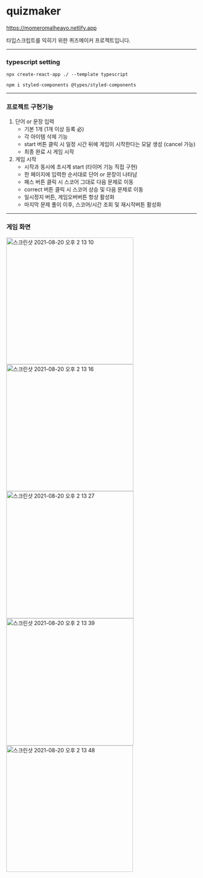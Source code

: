 # quizmaker

https://momeromalheayo.netlify.app

타입스크립트를 익히기 위한 퀴즈메이커 프로젝트입니다.

---

### typescript setting

```
npx create-react-app ./ --template typescript

npm i styled-components @types/styled-components

```

---

### 프로젝트 구현기능

1. 단어 or 문장 입력
   -  기본 1개 (1개 이상 등록 必)
   -  각 아이템 삭제 기능
   -  start 버튼 클릭 시 일정 시간 뒤에 게임이 시작한다는 모달 생성 (cancel 가능)
   -  최종 완료 시 게임 시작
2. 게임 시작
   -  시작과 동시에 초시계 start (타이머 기능 직접 구현)
   -  한 페이지에 입력한 순서대로 단어 or 문장이 나타남
   -  패스 버튼 클릭 시 스코어 그대로 다음 문제로 이동
   -  correct 버튼 클릭 시 스코어 상승 및 다음 문제로 이동
   -  일시정지 버튼, 게임오버버튼 항상 활성화
   -  마지막 문제 풀이 이후, 스코어/시간 조회 및 재시작버튼 활성화

---

### 게임 화면

<img width="336" alt="스크린샷 2021-08-20 오후 2 13 10" src="https://user-images.githubusercontent.com/80247574/130182844-19d4a278-d606-428f-81da-8a90be92728c.png">
<img width="336" alt="스크린샷 2021-08-20 오후 2 13 16" src="https://user-images.githubusercontent.com/80247574/130182839-c328806e-3a31-4e1b-b4db-b648ccdb34eb.png">
<img width="337" alt="스크린샷 2021-08-20 오후 2 13 27" src="https://user-images.githubusercontent.com/80247574/130182822-fd8f1edf-bcdc-4f2e-9da4-9ec44e97d93c.png">
<img width="337" alt="스크린샷 2021-08-20 오후 2 13 39" src="https://user-images.githubusercontent.com/80247574/130182825-9c7bdefa-e49f-463c-9b6e-d16a95efb86f.png">
<img width="335" alt="스크린샷 2021-08-20 오후 2 13 48" src="https://user-images.githubusercontent.com/80247574/130182830-fa5415ae-e758-4cea-b027-0cd1a38e5acd.png">
